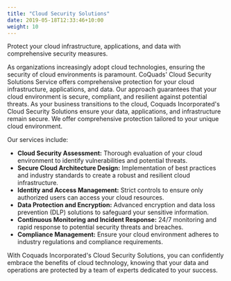 ```yaml
---
title: "Cloud Security Solutions"
date: 2019-05-18T12:33:46+10:00
weight: 10
---
```

Protect your cloud infrastructure, applications, and data with comprehensive security measures.

As organizations increasingly adopt cloud technologies, ensuring the security of cloud environments is paramount. CoQuads' Cloud Security Solutions Service offers comprehensive protection for your cloud infrastructure, applications, and data. Our approach guarantees that your cloud environment is secure, compliant, and resilient against potential threats.
As your business transitions to the cloud, Coquads Incorporated's Cloud Security Solutions ensure your data, applications, and infrastructure remain secure. We offer comprehensive protection tailored to your unique cloud environment.

Our services include:

- **Cloud Security Assessment:** Thorough evaluation of your cloud environment to identify vulnerabilities and potential threats.
- **Secure Cloud Architecture Design:** Implementation of best practices and industry standards to create a robust and resilient cloud infrastructure.
- **Identity and Access Management:** Strict controls to ensure only authorized users can access your cloud resources.
- **Data Protection and Encryption:** Advanced encryption and data loss prevention (DLP) solutions to safeguard your sensitive information.
- **Continuous Monitoring and Incident Response:** 24/7 monitoring and rapid response to potential security threats and breaches.
- **Compliance Management:** Ensure your cloud environment adheres to industry regulations and compliance requirements.

With Coquads Incorporated's Cloud Security Solutions, you can confidently embrace the benefits of cloud technology, knowing that your data and operations are protected by a team of experts dedicated to your success.